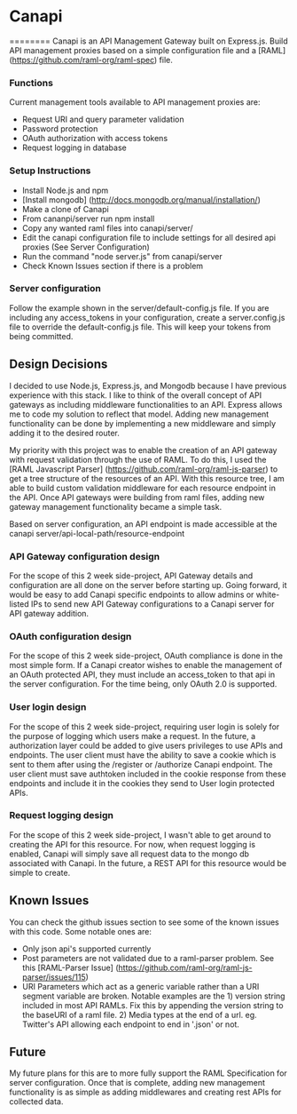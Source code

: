 # Canapi
========
Canapi is an API Management Gateway built on Express.js. Build API management proxies based on a simple configuration file and a [RAML] (https://github.com/raml-org/raml-spec) file.

### Functions
Current management tools available to API management proxies are:
- Request URI and query parameter validation
- Password protection
- OAuth authorization with access tokens
- Request logging in database


### Setup Instructions
- Install Node.js and npm
- [Install mongodb] (http://docs.mongodb.org/manual/installation/)
- Make a clone of Canapi
- From cananpi/server run npm install
- Copy any wanted raml files into canapi/server/
- Edit the canapi configuration file to include settings for all desired api proxies (See Server Configuration)
- Run the command "node server.js" from canapi/server
- Check Known Issues section if there is a problem

### Server configuration
Follow the example shown in the server/default-config.js file. If you are including any access_tokens in your configuration, create a server.config.js file to override the default-config.js file. This will keep your tokens from being committed.

## Design Decisions
I decided to use Node.js, Express.js, and Mongodb because I have previous experience with this stack. I like to think of the overall concept of API gateways as including middleware functionalities to an API. Express allows me to code my solution to reflect that model. Adding new management functionality can be done by implementing a new middleware and simply adding it to the desired router.

My priority with this project was to enable the creation of an API gateway with request validation through the use of RAML. To do this, I used the [RAML Javascript Parser] (https://github.com/raml-org/raml-js-parser) to get a tree structure of the resources of an API. With this resource tree, I am able to build custom validation middleware for each resource endpoint in the API. Once API gateways were building from raml files, adding new gateway management functionality became a simple task.

Based on server configuration, an API endpoint is made accessible at the canapi server/api-local-path/resource-endpoint

### API Gateway configuration design
For the scope of this 2 week side-project, API Gateway details and configuration are all done on the server before starting up. Going forward, it would be easy to add Canapi specific endpoints to allow admins or white-listed IPs to send new API Gateway configurations to a Canapi server for API gateway addition.

### OAuth configuration design
For the scope of this 2 week side-project, OAuth compliance is done in the most simple form. If a Canapi creator wishes to enable the management of an OAuth protected API, they must include an access_token to that api in the server configuration. For the time being, only OAuth 2.0 is supported.

### User login design
For the scope of this 2 week side-project, requiring user login is solely for the purpose of logging which users make a request. In the future, a authorization layer could be added to give users privileges to use APIs and endpoints.
The user client must have the ability to save a cookie which is sent to them after using the /register or /authorize Canapi endpoint. The user client must save authtoken included in the cookie response from these endpoints and include it in the cookies they send to User login protected APIs.

### Request logging design
For the scope of this 2 week side-project, I wasn't able to get around to creating the API for this resource. For now, when request logging is enabled, Canapi will simply save all request data to the mongo db associated with Canapi. In the future, a REST API for this resource would be simple to create.



## Known Issues
You can check the github issues section to see some of the known issues with this code. Some notable ones are:
- Only json api's supported currently
- Post parameters are not validated due to a raml-parser problem. See this [RAML-Parser Issue] (https://github.com/raml-org/raml-js-parser/issues/115)
- URI Parameters which act as a generic variable rather than a URI segment variable are broken. Notable examples are the 1) version string included in most API RAMLs. Fix this by appending the version string to the baseURI of a raml file. 2) Media types at the end of a url. eg. Twitter's API allowing each endpoint to end in '.json' or not.


## Future
My future plans for this are to more fully support the RAML Specification for server configuration. Once that is complete, adding new management functionality is as simple as adding middlewares and creating rest APIs for collected data.
